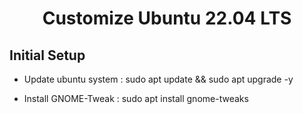 <h1 align="center">
  <b>Customize Ubuntu 22.04 LTS</b>
</h1>

## Initial Setup

- Update ubuntu system :
sudo apt update && sudo apt upgrade -y

- Install GNOME-Tweak :
sudo apt install gnome-tweaks
